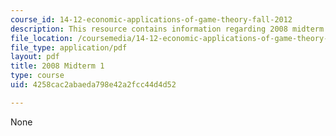 ```yaml
---
course_id: 14-12-economic-applications-of-game-theory-fall-2012
description: This resource contains information regarding 2008 midterm 1.
file_location: /coursemedia/14-12-economic-applications-of-game-theory-fall-2012/4258cac2abaeda798e42a2fcc44d4d52_MIT14_12F12_midterm1_2008.pdf
file_type: application/pdf
layout: pdf
title: 2008 Midterm 1
type: course
uid: 4258cac2abaeda798e42a2fcc44d4d52

---
```

None
